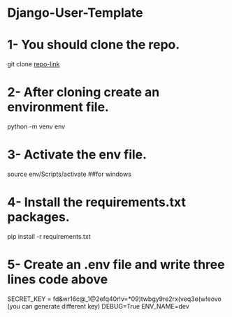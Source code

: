 # Django-User-Template

# 1- You should clone the repo. 
git clone [repo-link](https://github.com/EyyupOrdueri/Django-User-Template.git)

# 2- After cloning create an environment file.
python -m venv env

# 3- Activate the env file.
source env/Scripts/activate  ##for windows

# 4- Install the requirements.txt packages.
pip install -r requirements.txt

# 5- Create an .env file and write three lines code above
SECRET_KEY = fd&wr16c@_1@2efq40r!v=*09)twbgy9re2rx(veq3e(w!eovo (you can generate different key)
DEBUG=True
ENV_NAME=dev
